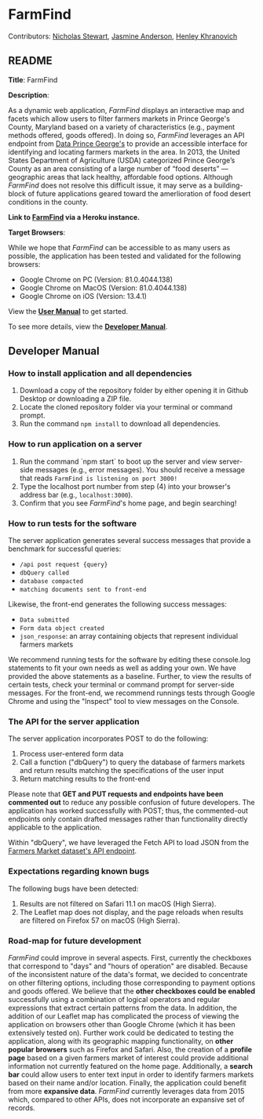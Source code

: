 # FarmFind
Contributors: 
<a href = "https://github.com/nicholasdstewart">Nicholas Stewart</a>,  <a href = "https://github.com/jasjenand">Jasmine Anderson</a>, <a href = "https://github.com/Henley21">Henley Khranovich</a>

## README

<b>Title</b>: FarmFind

<b>Description</b>:

As a dynamic web application, <i>FarmFind</i> displays an interactive map and facets which allow users to filter farmers markets in Prince George's County, Maryland based on a variety of characteristics (e.g., payment methods offered, goods offered). In doing so, <i>FarmFind</i> leverages an API endpoint from <a href = "https://data.princegeorgescountymd.gov/">Data Prince George's</a> to provide an accessible interface for identifying and locating farmers markets in the area. In 2013, the United States Department of Agriculture (USDA) categorized Prince George’s County as an area consisting of a large number of “food deserts” — geographic areas that lack healthy, affordable food options. Although <i>FarmFind</i> does not resolve this difficult issue, it may serve as a building-block of future applications geared toward the amerlioration of food desert conditions in the county.

<b>Link to <a href = "https://inst377-farmfind.herokuapp.com/">FarmFind</a> via a Heroku instance.</b>

<b>Target Browsers</b>:

While we hope that <i>FarmFind</i> can be accessible to as many users as possible, the application has been tested and validated for the following browsers:

<ul> 
  <li>Google Chrome on PC (Version: 81.0.4044.138)</li>
  <li>Google Chrome on MacOS (Version: 81.0.4044.138)</li>
  <li>Google Chrome on iOS (Version: 13.4.1)</li>
</ul>

View the <b>[User Manual](docs/user.md)</b> to get started.

To see more details, view the <b>[Developer Manual](#dev_manual)</b>.

## <a name = "dev_manual">Developer Manual</a>

### How to install application and all dependencies

<ol>
<li>Download a copy of the repository folder by either opening it in Github Desktop or downloading a ZIP file.</li>
<li>Locate the cloned repository folder via your terminal or command prompt.</li>
<li>Run the command <code>npm install</code> to download all dependencies.</li>
</ol>
 
### How to run application on a server

<ol>
<li>Run the command `npm start` to boot up the server and view server-side messages (e.g., error messages). You should receive a message that reads <code>FarmFind is listening on port 3000!</code></li>
<li>Type the localhost port number from step (4) into your browser's address bar (e.g., <code>localhost:3000</code>).</li>
<li>Confirm that you see <i>FarmFind</i>'s home page, and begin searching!</li>
</ol>

### How to run tests for the software

The server application generates several success messages that provide a benchmark for successful queries:
<ul>
  <li><code>/api post request {query} </code></li>
  <li><code>dbQuery called</code></li>
  <li><code>database compacted</code></li>
  <li><code>matching documents sent to front-end</code></li>
</ul>

Likewise, the front-end generates the following success messages:
<ul>
  <li><code>Data submitted</code></li>
  <li><code>Form data object created</code></li>
  <li><code>json_response</code>: an array containing objects that represent individual farmers markets</li>
</ul>

We recommend running tests for the software by editing these console.log statements to fit your own needs as well as adding your own. We have provided the above statements as a baseline. Further, to view the results of certain tests, check your terminal or command prompt for server-side messages. For the front-end, we recommend runnings tests through Google Chrome and using the "Inspect" tool to view messages on the Console.

### The API for the server application

The server application incorporates POST to do the following:
<ol>
  <li>Process user-entered form data</li>
  <li>Call a function ("dbQuery") to query the database of farmers markets and return results matching the specifications of the user input</li>
  <li>Return matching results to the front-end</li>
</ol>

Please note that <b>GET and PUT requests and endpoints have been commented out</b> to reduce any possible confusion of future developers. The application has worked successfully with POST; thus, the commented-out endpoints only contain drafted messages rather than functionality directly applicable to the application. 
  
Within "dbQuery", we have leveraged the Fetch API to load JSON from the <a href = 'https://data.princegeorgescountymd.gov/resource/sphi-rwax.json'>Farmers Market dataset's API endpoint</a>.

### Expectations regarding known bugs

The following bugs have been detected:
  <ol>
    <li>Results are not filtered on Safari 11.1 on macOS (High Sierra).</li>
    <li>The Leaflet map does not display, and the page reloads when results are filtered on Firefox 57 on macOS (High Sierra).</li>
  </ol>

### Road-map for future development

<i>FarmFind</i> could improve in several aspects. First, currently the checkboxes that correspond to "days" and "hours of operation" are disabled. Because of the inconsistent nature of the data's format, we decided to concentrate on other filtering options, including those corresponding to payment options and goods offered. We believe that the <b>other checkboxes could be enabled</b> successfully using a combination of logical operators and regular expressions that extract certain patterns from the data. In addition, the addition of our Leaflet map has complicated the process of viewing the application on browsers other than Google Chrome (which it has been extensively tested on). Further work could be dedicated to testing the application, along with its geographic mapping functionality, on <b>other popular browsers</b> such as Firefox and Safari. Also, the creation of a <b>profile page</b> based on a given farmers market of interest could provide additional information not currently featured on the home page. Additionally, a <b>search bar</b> could allow users to enter text input in order to identify farmers markets based on their name and/or location. Finally, the application could benefit from more <b>expansive data</b>. <i>FarmFind</i> currently leverages data from 2015 which, compared to other APIs, does not incorporate an expansive set of records.

             


